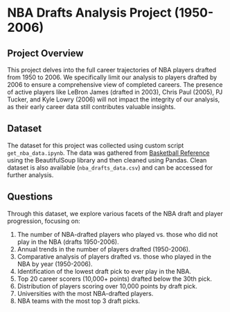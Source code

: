 # NBA Drafts Analysis Project (1950-2006)

## Project Overview
This project delves into the full career trajectories of NBA players drafted from 1950 to 2006. We specifically limit our analysis to players drafted by 2006 to ensure a comprehensive view of completed careers. The presence of active players like LeBron James (drafted in 2003), Chris Paul (2005), PJ Tucker, and Kyle Lowry (2006) will not impact the integrity of our analysis, as their early career data still contributes valuable insights.

## Dataset 
The dataset for this project was collected using custom script `get_nba_data.ipynb`. The data was gathered from [Basketball Reference](https://www.basketball-reference.com/) using the BeautifulSoup library and then cleaned using Pandas.
Clean dataset is also available (`nba_drafts_data.csv`) and can be accessed for further analysis.

## Questions
Through this dataset, we explore various facets of the NBA draft and player progression, focusing on:
1. The number of NBA-drafted players who played vs. those who did not play in the NBA (drafts 1950-2006).
2. Annual trends in the number of players drafted (1950-2006).
3. Comparative analysis of players drafted vs. those who played in the NBA by year (1950-2006).
4. Identification of the lowest draft pick to ever play in the NBA.
5. Top 20 career scorers (10,000+ points) drafted below the 30th pick.
6. Distribution of players scoring over 10,000 points by draft pick.
7. Universities with the most NBA-drafted players.
8. NBA teams with the most top 3 draft picks.


